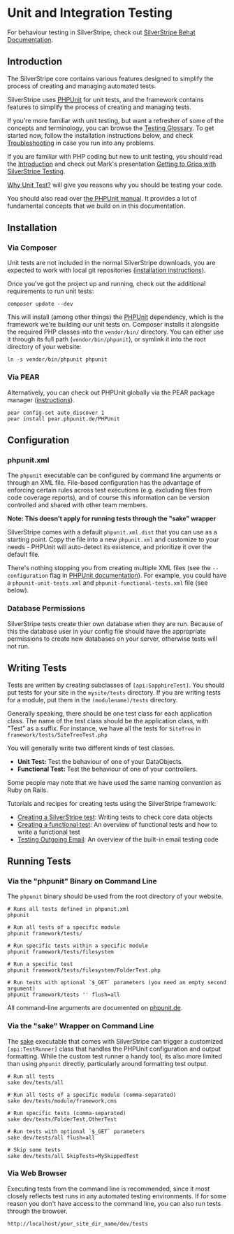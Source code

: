 # Unit and Integration Testing

For behaviour testing in SilverStripe, check out [SilverStripe Behat Documentation](https://github.com/silverstripe-labs/silverstripe-behat-extension/).

## Introduction

The SilverStripe core contains various features designed to simplify the process of creating and managing automated tests.

SilverStripe uses [PHPUnit](http://www.phpunit.de) for unit tests, and the framework contains features to simplify the
process of creating and managing tests.

If you're more familiar with unit testing, but want a refresher of some of the concepts and terminology, you can browse
the [Testing Glossary](glossary). To get started now, follow the installation instructions below, and check
[Troubleshooting](testing-guide-troubleshooting) in case you run into any problems.

If you are familiar with PHP coding but new to unit testing, you should read the [Introduction](/topics/testing) and
check out Mark's presentation [Getting to Grips with SilverStripe Testing](http://www.slideshare.net/maetl/getting-to-grips-with-silverstripe-testing).

[Why Unit Test?](why-should-i-test) will give you reasons why you should be testing your code.

You should also read over [the PHPUnit manual](http://www.phpunit.de/manual/current/en/). It provides a lot of
fundamental concepts that we build on in this documentation.

## Installation

### Via Composer

Unit tests are not included in the normal SilverStripe downloads, you are expected to work with local git repositories
([installation instructions](/installation/composer)).

Once you've got the project up and running, check out the additional requirements to run unit tests:

	composer update --dev

This will install (among other things) the [PHPUnit](http://www.phpunit.de/) dependency, which is the framework we're
building our unit tests on. Composer installs it alongside the required PHP classes into the `vendor/bin/` directory.
You can either use it through its full path (`vendor/bin/phpunit`), or symlink it into the root directory of your website:

	ln -s vendor/bin/phpunit phpunit

### Via PEAR

Alternatively, you can check out PHPUnit globally via the PEAR package manager
([instructions](https://github.com/sebastianbergmann/phpunit/)).

	pear config-set auto_discover 1
	pear install pear.phpunit.de/PHPUnit

## Configuration

### phpunit.xml

The `phpunit` executable can be configured by command line arguments or through an XML file. File-based configuration has
the advantage of enforcing certain rules across test executions (e.g. excluding files from code coverage reports), and
of course this information can be version controlled and shared with other team members.

**Note: This doesn't apply for running tests through the "sake" wrapper**

SilverStripe comes with a default `phpunit.xml.dist` that you can use as a starting point. Copy the file into a new
`phpunit.xml` and customize to your needs - PHPUnit will auto-detect its existence, and prioritize it over the default
file.

There's nothing stopping you from creating multiple XML files (see the `--configuration` flag in
[PHPUnit documentation](http://www.phpunit.de/manual/current/en/textui.html)). For example, you could have a
`phpunit-unit-tests.xml` and `phpunit-functional-tests.xml` file (see below).

### Database Permissions

SilverStripe tests create thier own database when they are run. Because of this the database user in your config file
should have the appropriate permissions to create new databases on your server, otherwise tests will not run.

## Writing Tests

Tests are written by creating subclasses of `[api:SapphireTest]`.  You should put tests for your site in the
`mysite/tests` directory.  If you are writing tests for a module, put them in the `(modulename)/tests` directory.

Generally speaking, there should be one test class for each application class.  The name of the test class should be the
application class, with "Test" as a suffix.  For instance, we have all the tests for `SiteTree` in
`framework/tests/SiteTreeTest.php`

You will generally write two different kinds of test classes.

*  **Unit Test:** Test the behaviour of one of your DataObjects.
*  **Functional Test:** Test the behaviour of one of your controllers.

Some people may note that we have used the same naming convention as Ruby on Rails.

Tutorials and recipes for creating tests using the SilverStripe framework:

* [Creating a SilverStripe test](creating-a-silverstripe-test): Writing tests to check core data objects
* [Creating a functional test](creating-a-functional-test): An overview of functional tests and how to write a functional test
* [Testing Outgoing Email](testing-email): An overview of the built-in email testing code

## Running Tests

### Via the "phpunit" Binary on Command Line

The `phpunit` binary should be used from the root directory of your website.

	# Runs all tests defined in phpunit.xml
	phpunit

	# Run all tests of a specific module
	phpunit framework/tests/

	# Run specific tests within a specific module
	phpunit framework/tests/filesystem

	# Run a specific test
	phpunit framework/tests/filesystem/FolderTest.php

	# Run tests with optional `$_GET` parameters (you need an empty second argument)
	phpunit framework/tests '' flush=all

All command-line arguments are documented on
[phpunit.de](http://www.phpunit.de/manual/current/en/textui.html).

### Via the "sake" Wrapper on Command Line

The [sake](/topics/commandline) executable that comes with SilverStripe can trigger a customized
`[api:TestRunner]` class that handles the PHPUnit configuration and output formatting.
While the custom test runner a handy tool, its also more limited than using `phpunit` directly,
particularly around formatting test output.

	# Run all tests
	sake dev/tests/all

	# Run all tests of a specific module (comma-separated)
	sake dev/tests/module/framework,cms

	# Run specific tests (comma-separated)
	sake dev/tests/FolderTest,OtherTest

	# Run tests with optional `$_GET` parameters
	sake dev/tests/all flush=all

	# Skip some tests
	sake dev/tests/all SkipTests=MySkippedTest

### Via Web Browser

Executing tests from the command line is recommended, since it most closely reflects
test runs in any automated testing environments. If for some reason you don't have
access to the command line, you can also run tests through the browser.

	http://localhost/your_site_dir_name/dev/tests
